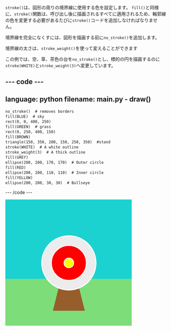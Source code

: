`stroke()`は、図形の周りの境界線に使用する色を設定します。 `fill()`と同様に、`stroke()`関数は、呼び出し後に描画されるすべてに適用されるため、輪郭線の色を変更する必要があるたびに`stroke()`コードを追加しなければなりません。

境界線を完全になくすには、図形を描画する前に`no_stroke()`を追加します。

境界線の太さは、`stroke_weight()`を使って変えることができます

この例では、空、草、茶色の台を`no_stroke()`とし、標的の円を描画するのに`stroke(WHITE)`と`stroke_weight(3)`へ変更しています。

--- code ---
---
language: python
filename: main.py - draw()
---

    no_stroke()  # removes borders
    fill(BLUE)  # sky
    rect(0, 0, 400, 250)
    fill(GREEN)  # grass
    rect(0, 250, 400, 150)
    fill(BROWN) 
    triangle(150, 350, 200, 150, 250, 350)  #stand
    stroke(WHITE)  # A white outline
    stroke_weight(3)  # A thick outline
    fill(GREY)
    ellipse(200, 200, 170, 170)  # Outer circle
    fill(RED)
    ellipse(200, 200, 110, 110)  # Inner circle
    fill(YELLOW)
    ellipse(200, 200, 30, 30)  # Bullseye

--- /code ---

![An archery scene with thick, white borders on the circles and no borders on the rectangles or triangle.](images/outline-circles.png)
